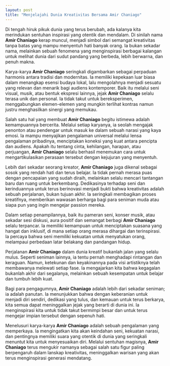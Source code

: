 ```yaml
---
layout: post
title: "Menjelajahi Dunia Kreativitas Bersama Amir Chaniago"
---
```


Di tengah hiruk pikuk dunia yang terus berubah, ada kalanya kita merindukan sentuhan inspirasi yang otentik dan mendalam. Di sinilah nama **Amir Chaniago** kerap muncul, menjadi simbol dari semangat kreativitas tanpa batas yang mampu menyentuh hati banyak orang. Ia bukan sekadar nama, melainkan sebuah fenomena yang menginspirasi berbagai kalangan untuk melihat dunia dari sudut pandang yang berbeda, lebih berwarna, dan penuh makna.

Karya-karya **Amir Chaniago** seringkali digambarkan sebagai perpaduan harmonis antara tradisi dan modernitas. Ia memiliki kepekaan luar biasa dalam menangkap esensi budaya lokal, lalu mengolahnya menjadi sesuatu yang relevan dan menarik bagi audiens kontemporer. Baik itu melalui seni visual, musik, atau bentuk ekspresi lainnya, jejak **Amir Chaniago** selalu terasa unik dan personal. Ia tidak takut untuk bereksperimen, menggabungkan elemen-elemen yang mungkin terlihat kontras namun justru menghasilkan sinergi yang memukau.

Salah satu hal yang membuat **Amir Chaniago** begitu istimewa adalah kemampuannya bercerita. Melalui setiap karyanya, ia seolah mengajak penonton atau pendengar untuk masuk ke dalam sebuah narasi yang kaya emosi. Ia mampu menyajikan pengalaman universal melalui lensa pengalaman pribadinya, menciptakan koneksi yang kuat antara pencipta dan audiens. Apakah itu tentang cinta, kehilangan, harapan, atau perjuangan, **Amir Chaniago** selalu berhasil menemukan cara untuk mengartikulasikan perasaan tersebut dengan kejujuran yang menyentuh.

Lebih dari sekadar seorang kreator, **Amir Chaniago** juga dikenal sebagai sosok yang rendah hati dan terus belajar. Ia tidak pernah merasa puas dengan pencapaian yang sudah diraih, melainkan selalu mencari tantangan baru dan ruang untuk berkembang. Dedikasinya terhadap seni dan kerinduannya untuk terus berinovasi menjadi bukti bahwa kreativitas adalah sebuah perjalanan, bukan tujuan akhir. Ia seringkali membagikan proses kreatifnya, memberikan wawasan berharga bagi para seniman muda atau siapa pun yang ingin mengejar passion mereka.

Dalam setiap penampilannya, baik itu pameran seni, konser musik, atau sekadar sesi diskusi, aura positif dan semangat berbagi **Amir Chaniago** selalu terpancar. Ia memiliki kemampuan untuk menciptakan suasana yang hangat dan inklusif, di mana setiap orang merasa dihargai dan terinspirasi. Ia percaya bahwa seni memiliki kekuatan untuk menyatukan orang, melampaui perbedaan latar belakang dan pandangan hidup.

Perjalanan **Amir Chaniago** dalam dunia kreatif bukanlah jalan yang selalu mulus. Seperti seniman lainnya, ia tentu pernah menghadapi rintangan dan keraguan. Namun, ketekunan dan keyakinannya pada visi artistiknya telah membawanya melewati setiap fase. Ia mengajarkan kita bahwa kegagalan bukanlah akhir dari segalanya, melainkan sebuah kesempatan untuk belajar dan tumbuh lebih kuat.

Bagi para pengagumnya, **Amir Chaniago** adalah lebih dari sekadar seniman; ia adalah panutan. Ia menunjukkan bahwa dengan keberanian untuk menjadi diri sendiri, dedikasi yang tulus, dan kemauan untuk terus berkarya, kita semua dapat meninggalkan jejak yang berarti di dunia ini. Ia menginspirasi kita untuk tidak takut bermimpi besar dan untuk terus mengejar impian tersebut dengan sepenuh hati.

Menelusuri karya-karya **Amir Chaniago** adalah sebuah pengalaman yang memperkaya. Ia mengingatkan kita akan keindahan seni, kekuatan narasi, dan pentingnya memiliki suara yang otentik di dunia yang seringkali menuntut kita untuk menyesuaikan diri. Melalui sentuhan magisnya, **Amir Chaniago** terus mengukir namanya sebagai salah satu figur paling berpengaruh dalam lanskap kreativitas, meninggalkan warisan yang akan terus menginspirasi generasi mendatang.
